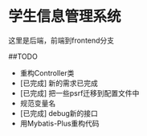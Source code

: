 # 学生信息管理系统
这里是后端，前端到frontend分支

##TODO
- 重构Controller类
- [已完成] 新的需求已完成
- [已完成] 把一些psrf迁移到配置文件中
- 规范变量名
- [已完成] debug新的接口
- 用Mybatis-Plus重构代码
